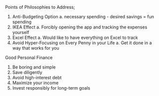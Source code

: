 Points of Philosophies to Address;

1. Anti-Budgeting Option
   a. necessary spending - desired savings = fun spending
2. IKEA Effect
   a. Forcibly opening the app and tracking the expenses yourself
3. Excel Effect
   a. Would like to have everything on Excel to track
4. Avoid Hyper-Focusing on Every Penny in your Life
   a. Get it done in a way that works for you

Good Personal Finance
1. Be boring and simple
2. Save diligently
3. Avoid high-interest debt
4. Maximize your income
5. Invest responsibly for long-term goals
